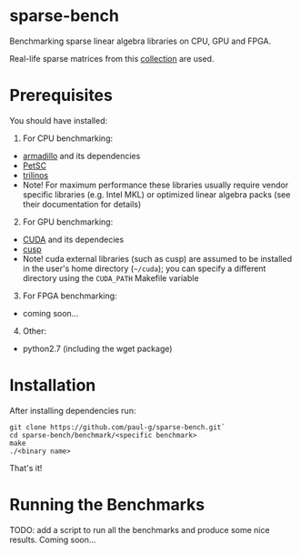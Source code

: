 sparse-bench
============

Benchmarking sparse linear algebra libraries on CPU, GPU and FPGA.

Real-life sparse matrices from this
[collection](http://www.cise.ufl.edu/research/sparse/matrices/) are
used.


Prerequisites
=============

You should have installed:

1. For CPU benchmarking:
- [armadillo](http://arma.sourceforge.net/) and its dependencies
- [PetSC](http://www.mcs.anl.gov/petsc/)
- [trilinos](http://trilinos.sandia.gov/)
- Note! For maximum performance these libraries usually require
vendor specific libraries (e.g. Intel MKL) or optimized linear
algebra packs (see their documentation for details)

2. For GPU benchmarking:
- [CUDA](http://www.nvidia.com/object/cuda_home_new.html) and its dependecies
- [cusp](https://github.com/cusplibrary/cusplibrary)
- Note! cuda external libraries (such as cusp) are assumed to be
installed in the user's home directory (`~/cuda`); you can specify
a different directory using the `CUDA_PATH` Makefile variable

3. For FPGA benchmarking:
- coming soon...

4. Other:
- python2.7 (including the wget package)


Installation
============

After installing dependencies run:

```
git clone https://github.com/paul-g/sparse-bench.git`
cd sparse-bench/benchmark/<specific benchmark>
make
./<binary name>
```

That's it!


Running the Benchmarks
======================

TODO: add a script to run all the benchmarks and produce some nice results.
Coming soon...
